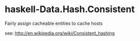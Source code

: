 haskell-Data.Hash.Consistent
============================

Fairly assign cacheable entities to cache hosts

see: http://en.wikipedia.org/wiki/Consistent_hashing